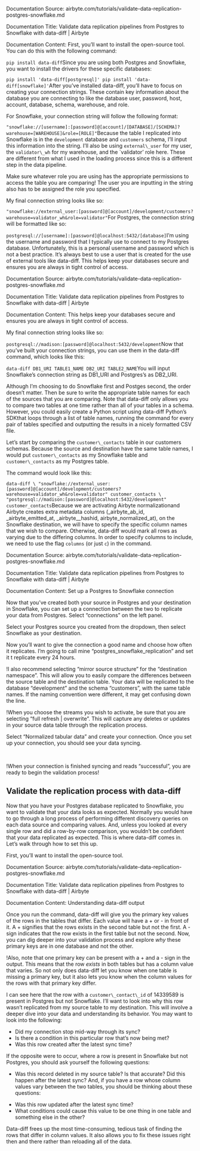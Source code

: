 Documentation Source:
airbyte.com/tutorials/validate-data-replication-postgres-snowflake.md

Documentation Title:
Validate data replication pipelines from Postgres to Snowflake with data-diff | Airbyte

Documentation Content:
First, you’ll want to install the open-source tool. You can do this with the following command:

`pip install data-diff`Since you are using both Postgres and Snowflake, you want to install the drivers for these specific databases:

`pip install 'data-diff[postgresql]'
pip install 'data-diff[snowflake]'`After you’ve installed data-diff, you’ll have to focus on creating your connection strings. These contain key information about the database you are connecting to like the database user, password, host, account, database, schema, warehouse, and role. 

For Snowflake, your connection string will follow the following format:

`"snowflake://[username]:[password]@[account]/[DATABASE]/[SCHEMA]?warehouse=[WAREHOUSE]&role=[ROLE]"`Because the table I replicated into Snowflake is in the `development` database and `customers` schema, I’ll input this information into the string. I’ll also be using `external\_user` for my user, the `validator\_wh` for my warehouse, and the `validator’ role here. These are different from what I used in the loading process since this is a different step in the data pipeline. 

Make sure whatever role you are using has the appropriate permissions to access the table you are comparing! The user you are inputting in the string also has to be assigned the role you specified. 

My final connection string looks like so:

`"snowflake://external_user:[password]@[account]/development/customers?warehouse=validator_wh&role=validator"`For Postgres, the connection string will be formatted like so:

`postgresql://[username]:[password]@localhost:5432/[database]`I’m using the username and password that I typically use to connect to my Postgres database. Unfortunately, this is a personal username and password which is not a best practice. It’s always best to use a user that is created for the use of external tools like data-diff. This helps keep your databases secure and ensures you are always in tight control of access.



Documentation Source:
airbyte.com/tutorials/validate-data-replication-postgres-snowflake.md

Documentation Title:
Validate data replication pipelines from Postgres to Snowflake with data-diff | Airbyte

Documentation Content:
This helps keep your databases secure and ensures you are always in tight control of access.

My final connection string looks like so:

`postgresql://madison:[password]@localhost:5432/development`Now that you’ve built your connection strings, you can use them in the data-diff command, which looks like this:

`data-diff DB1_URI TABLE1_NAME DB2_URI TABLE2_NAME`You will input Snowflake’s connection string as DB1\_URI and Postgres’s as DB2\_URI. 

Although I’m choosing to do Snowflake first and Postges second, the order doesn’t matter. Then be sure to write the appropriate table names for each of the sources that you are comparing. Note that data-diff only allows you to compare two tables at one time rather than all of your tables in a schema. However, you could easily create a Python script using data-diff Python’s SDKthat loops through a list of table names, running the command for every pair of tables specified and outputting the results in a nicely formatted CSV file. 

Let’s start by comparing the `customer\_contacts` table in our customers schemas. Because the source and destination have the same table names, I would put `customer\_contacts` as my Snowflake table and `customer\_contacts` as my Postgres table. 

The command would look like this:

`data-diff \
"snowflake://external_user:[password]@[account]/development/customers?warehouse=validator_wh&role=validator" customer_contacts \
"postgresql://madison:[password]@localhost:5432/development" customer_contacts`Because we are activating Airbyte normalizationand Airbyte creates extra metadata columns (\_airbyte\_ab\_id, \_airbyte\_emitted\_at, \_airbyte\_\_hashid, airbyte\_normalized\_at), on the Snowflake destination, we will have to specify the specific column names that we wish to compare. Otherwise, data-diff would mark all rows as varying due to the differing columns. In order to specify columns to include, we need to use the flag `columns` (or just `c`) in the command.



Documentation Source:
airbyte.com/tutorials/validate-data-replication-postgres-snowflake.md

Documentation Title:
Validate data replication pipelines from Postgres to Snowflake with data-diff | Airbyte

Documentation Content:
Set up a Postgres to Snowflake connection

Now that you’ve created both your source in Postgres and your destination in Snowflake, you can set up a connection between the two to replicate your data from Postgres. Select “connections” on the left panel.

Select your Postgres source you created from the dropdown, then select Snowflake as your destination.

Now you’ll want to give the connection a good name and choose how often it replicates. I’m going to call mine “postgres\_snowflake\_replication” and set it t replicate every 24 hours. 

!I also recommend selecting “mirror source structure” for the “destination namespace”. This will allow you to easily compare the differences between the source table and the destination table. Your data will be replicated to the database “development” and the schema “customers”, with the same table names. If the naming convention were different, it may get confusing down the line. 

!When you choose the streams you wish to activate, be sure that you are selecting “full refresh | overwrite”. This will capture any deletes or updates in your source data table through the replication process. 

Select “Normalized tabular data” and create your connection. Once you set up your connection, you should see your data syncing. 

‍

!When your connection is finished syncing and reads “successful”, you are ready to begin the validation process! 

Validate the replication process with data-diff
-----------------------------------------------

Now that you have your Postgres database replicated to Snowflake, you want to validate that your data looks as expected. Normally you would have to go through a long process of performing different discovery queries on each data source and comparing values. And, unless you looked at every single row and did a row-by-row comparison, you wouldn’t be confident that your data replicated as expected. This is where data-diff comes in. Let’s walk through how to set this up.

First, you’ll want to install the open-source tool.



Documentation Source:
airbyte.com/tutorials/validate-data-replication-postgres-snowflake.md

Documentation Title:
Validate data replication pipelines from Postgres to Snowflake with data-diff | Airbyte

Documentation Content:
Understanding data-diff output

Once you run the command, data-diff will give you the primary key values of the rows in the tables that differ. Each value will have a + or - in front of it. A + signifies that the rows exists in the second table but not the first. A - sign indicates that the row exists in the first table but not the second. Now, you can dig deeper into your validation process and explore *why* these primary keys are in one database and not the other.

!Also, note that one primary key can be present with a + and a - sign in the output. This means that the row *exists* in both tables but has a column value that varies. So not only does data-diff let you know when one table is missing a primary key, but it also lets you know when the column values for the rows with that primary key differ. 

I can see here that the row with a `customer\_contact\_id` of 14339589 is present in Postgres but not Snowflake. I’ll want to look into why this row wasn’t replicated from my source table to my destination. This will involve a deeper dive into your data and understanding its behavior. You may want to look into the following:

* Did my connection stop mid-way through its sync?
* Is there a condition in this particular row that’s now being met?
* Was this row created after the latest sync time?

If the opposite were to occur, where a row is present in Snowflake but not Postgres, you should ask yourself the following questions:

- Was this record deleted in my source table? Is that accurate? Did this happen after the latest sync?
And, if you have a row whose column values vary between the two tables, you should be thinking about these questions:

* Was this row updated after the latest sync time?
* What conditions could cause this value to be one thing in one table and something else in the other?

Data-diff frees up the most time-consuming, tedious task of finding the rows that differ in column values. It also allows you to fix these issues right then and there rather than reloading all of the data.



